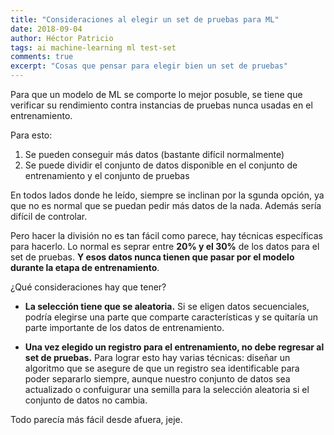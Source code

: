 ```yaml
---
title: "Consideraciones al elegir un set de pruebas para ML"
date: 2018-09-04
author: Héctor Patricio
tags: ai machine-learning ml test-set
comments: true
excerpt: "Cosas que pensar para elegir bien un set de pruebas"
---
```


Para que un modelo de ML se comporte lo mejor posuble, se tiene que verificar su rendimiento
contra instancias de pruebas nunca usadas en el entrenamiento.

Para esto:
1. Se pueden conseguir más datos (bastante difícil normalmente)
2. Se puede dividir el conjunto de datos disponible en el conjunto de entrenamiento y el conjunto de pruebas

En todos lados donde he leído, siempre se inclinan por la sgunda opción, ya que no es normal que se
puedan pedir más datos de la nada. Además sería difícil de controlar.

Pero hacer la división no es tan fácil como parece, hay técnicas específicas para hacerlo. Lo normal es seprar entre **20% y el 30%** de los datos para el set de pruebas. **Y esos datos nunca tienen que pasar
por el modelo durante la etapa de entrenamiento**. 

¿Qué consideraciones hay que tener?

- **La selección tiene que se aleatoria.** Si se eligen datos secuenciales, podría elegirse una parte que
comparte características y se quitaría un parte importante de los datos de entrenamiento.

- **Una vez elegido un registro para el entrenamiento, no debe regresar al set de pruebas.** Para lograr
esto hay varias técnicas: diseñar un algoritmo que se asegure de que un registro sea identificable
para poder separarlo siempre, aunque nuestro conjunto de datos sea actualizado o confuigurar una semilla
para la selección aleatoria si el conjunto de datos no cambia.

Todo parecía más fácil desde afuera, jeje.